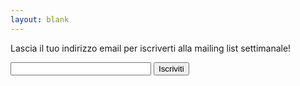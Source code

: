 ```yaml
---
layout: blank
---
```


Lascia il tuo indirizzo email per iscriverti alla mailing list settimanale!


<div class="formlist">
<form action="http://5p2p.us3.list-manage.com/subscribe/post" method="POST">
	<input type="hidden" name="u" value="afa7dd5aff58b70795f780470" />
	<input type="hidden" name="id" value="4f8b1d9b02" />
	<input class="formemail"
	type="email" autocapitalize="off" autocorrect="off" name="MERGE0" id="MERGE0" size="25" value="" />
	<input class="formsubmit" type="submit" name="submit" value="Iscriviti" placeholder="email" />
</form>
</div>

